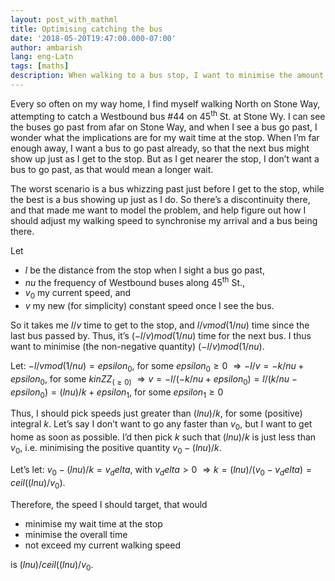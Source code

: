 ```yaml
---
layout: post_with_mathml
title: Optimising catching the bus
date: '2018-05-20T19:47:00.000-07:00'
author: ambarish
lang: eng-Latn
tags: [maths]
description: When walking to a bus stop, I want to minimise the amount of time I wait at the bus stop. How fast or slow should I walk?
---
```


Every so often on my way home, I find myself walking North on Stone Way, attempting to catch a Westbound bus #44 on 45<sup>th</sup> St. at Stone Wy. I can see the buses go past from afar on Stone Way, and when I see a bus go past, I wonder what the implications are for my wait time at the stop. When Iʼm far enough away, I want a bus to go past already, so that the next bus might show up just as I get to the stop. But as I get nearer the stop, I donʼt want a bus to go past, as that would mean a longer wait.

The worst scenario is a bus whizzing past just before I get to the stop, while the best is a bus showing up just as I do. So thereʼs a discontinuity there, and that made me want to model the problem, and help figure out how I should adjust my walking speed to synchronise my arrival and a bus being there.

Let

* $l$ be the distance from the stop when I sight a bus go past,
* $nu$ the frequency of Westbound buses along 45<sup>th</sup> St.,
* $v_0$ my current speed, and
* $v$ my new (for simplicity) constant speed once I see the bus.

So it takes me $l/v$ time to get to the stop, and $l/v mod (1/nu)$ time since the last bus passed by. Thus, itʼs $(-l/v) mod (1/nu)$ time for the next bus. I thus want to minimise (the non-negative quantity) $(-l/v) mod (1/nu)$.

Let: $-l/v mod (1/nu) = epsilon_0$, for some $epsilon_0 ≥ 0$
$⇒ -l/v = -k/nu + epsilon_0$, for some $k in ZZ_(≥0)$
$⇒ v = -l/(-k/nu + epsilon_0) = l/(k/nu - epsilon_0) = (l nu)/k + epsilon_1$, for some $epsilon_1 ≥ 0$

Thus, I should pick speeds just greater than $(l nu)/k$, for some (positive) integral $k$. Letʼs say I donʼt want to go any faster than $v_0$, but I want to get home as soon as possible. Iʼd then pick $k$ such that $(l nu)/k$ is just less than $v_0$, i.e. minimising the positive quantity $v_0 - (l nu)/k$.

Letʼs let: $v_0 - (l nu)/k = v_delta$, with $v_delta > 0$
$⇒ k = (l nu)/(v_0 - v_delta) = ceil((l nu)/v_0)$.

Therefore, the speed I should target, that would

* minimise my wait time at the stop
* minimise the overall time
* not exceed my current walking speed

is $(l nu)/ceil((l nu)/v_0$.
